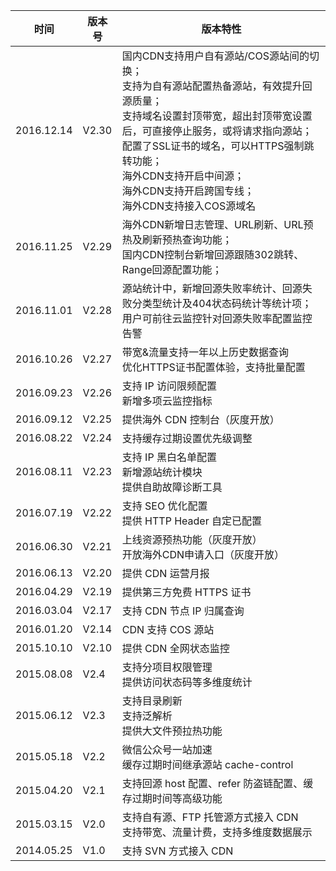 | 时间 | 版本号 | 版本特性 | 
|--------|--------|--------|
| 2016.12.14 | V2.30 | 国内CDN支持用户自有源站/COS源站间的切换；<br>支持为自有源站配置热备源站，有效提升回源质量；<br>支持域名设置封顶带宽，超出封顶带宽设置后，可直接停止服务，或将请求指向源站；<br>配置了SSL证书的域名，可以HTTPS强制跳转功能；<br>海外CDN支持开启中间源；<br>海外CDN支持开启跨国专线；<br>海外CDN支持接入COS源域名|
| 2016.11.25 | V2.29 | 海外CDN新增日志管理、URL刷新、URL预热及刷新预热查询功能；<br>国内CDN控制台新增回源跟随302跳转、Range回源配置功能；|
| 2016.11.01| V2.28 | 源站统计中，新增回源失败率统计、回源失败分类型统计及404状态码统计等统计项；<br>用户可前往云监控针对回源失败率配置监控告警 |
| 2016.10.26 | V2.27 | 带宽&流量支持一年以上历史数据查询<br>优化HTTPS证书配置体验，支持批量配置 |
| 2016.09.23 | V2.26 | 支持 IP 访问限频配置<br>新增多项云监控指标 |
| 2016.09.12 | V2.25 | 提供海外 CDN 控制台（灰度开放）|
| 2016.08.22 | V2.24 | 支持缓存过期设置优先级调整 |
| 2016.08.11 | V2.23 | 支持 IP 黑白名单配置<br>新增源站统计模块<br>提供自助故障诊断工具 |
| 2016.07.19 | V2.22 | 支持 SEO 优化配置<br> 提供 HTTP Header 自定已配置 |
| 2016.06.30 | V2.21 | 上线资源预热功能（灰度开放）<br>开放海外CDN申请入口（灰度开放） |
| 2016.06.13 | V2.20 | 提供 CDN 运营月报 |
| 2016.04.29 | V2.19 | 提供第三方免费 HTTPS 证书 |
| 2016.03.04 | V2.17 | 支持 CDN 节点 IP 归属查询|
| 2016.01.20 | V2.14 | CDN 支持 COS 源站 |
| 2015.10.10 | V2.10 | 提供 CDN 全网状态监控 |
| 2015.08.08 | V2.4 | 支持分项目权限管理<br>提供访问状态码等多维度统计 |
| 2015.06.12 | V2.3 | 支持目录刷新<br>支持泛解析<br>提供大文件预拉热功能 |
| 2015.05.18 | V2.2 | 微信公众号一站加速<br>缓存过期时间继承源站 cache-control |
| 2015.04.20 | V2.1 | 支持回源 host 配置、refer 防盗链配置、缓存过期时间等高级功能 |
| 2015.03.15 | V2.0 | 支持自有源、FTP 托管源方式接入 CDN <br>支持带宽、流量计费，支持多维度数据展示 |
| 2014.05.25 | V1.0 | 支持 SVN 方式接入 CDN |